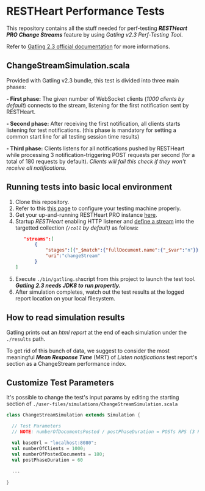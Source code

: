 
# RESTHeart Performance Tests

This repository contains all the stuff needed for perf-testing  ***RESTHeart PRO Change Streams*** feature by using *Gatling v2.3 Perf-Testing Tool*.

Refer to [Gatling 2.3 official documentation](https://gatling.io/docs/2.3) for more informations. 

## ChangeStreamSimulation.scala

Provided with Gatling v2.3 bundle, this test is divided into three main phases: 
	
 **- First phase:** The given number of WebSocket clients (_1000 clients by default_) connects to the stream, listening for the first notification sent by RESTHeart. 
 
  **- Second phase:** After receiving the first notification, all clients starts listening for test notifications. (this phase is mandatory for setting a common start line for all testing session time results) 
  
  **- Third phase:** Clients listens for all notifications pushed by RESTHeart while processing 3 notification-triggering POST requests per second (for a total of 180 requests by default). *Clients will fail this check if they won't receive all notifications.*

## Running tests into basic local environment

 1. Clone this repository.
 2. Refer to this [this page](https://gatling.io/docs/2.3/general/operations/) to configure your testing machine properly.
 3. Get your up-and-running RESTHeart PRO instance [here](https://restheart.org/get).
 4. Startup _RESTHeart_ enabling HTTP listener and [define a stream](https://restheart.org/learn/change-streams/)  into the targetted collection _(`/coll` by default)_ as follows: 
	 ```json
		"streams":[	
			{
				"stages":[{"_$match":{"fullDocument.name":{"_$var":"n"}}}],
				"uri":"changeStream"
			}
	]
	```
 5. Execute `./bin/gatling.sh`script from this project to launch the test tool. ***Gatling 2.3 needs JDK8 to run propertly.***
 6. After simulation completes, watch out the test results at the logged report location on your local filesystem.


## How to read simulation results

Gatling prints out an _html report_ at the end of each simulation under the `./results` path. 

To get rid of this bunch of data, we suggest to consider the most meaningful ***Mean Response Time*** (MRT) of *Listen notifications* test report's section as a ChangeStream performance index.  

## Customize Test Parameters

It's possible to change the test's input params by editing the starting section of `./user-files/simulations/ChangeStreamSimulation.scala`

```scala
class ChangeStreamSimulation extends Simulation {

  // Test Parameters
  // NOTE: numberOfDocumentsPosted / postPhaseDuration = POSTs RPS (3 RPS by default)

  val baseUrl = "localhost:8080";
  val numberOfClients = 1000;
  val numberOfPostedDocuments = 180;
  val postPhaseDuration = 60
  
  ...
  
}
```